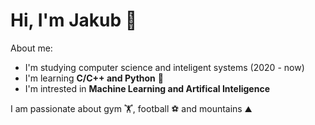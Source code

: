 # Hi, I'm Jakub :wave:

About me:
* I'm studying computer science and inteligent systems (2020 - now)
* I'm learning **C/C++ and Python** :snake:
* I'm intrested in **Machine Learning and Artifical Inteligence**

I am passionate about gym 🏋️, football :soccer: and mountains ⛰️ 
